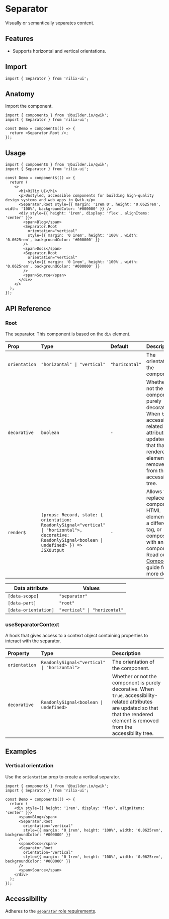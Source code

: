 # Separator

Visually or semantically separates content.

## Features

- Supports horizontal and vertical orientations.

## Import

```tsx
import { Separator } from 'rilix-ui';
```

## Anatomy

Import the component.

```tsx
import { component$ } from '@builder.io/qwik';
import { Separator } from 'rilix-ui';

const Demo = component$(() => {
  return <Separator.Root />;
});
```

## Usage

```tsx
import { component$ } from '@builder.io/qwik';
import { Separator } from 'rilix-ui';

const Demo = component$(() => {
  return (
    <>
      <h1>Rilix UI</h1>
      <p>Unstyled, accessible components for building high-quality design systems and web apps in Qwik.</p>
      <Separator.Root style={{ margin: '1rem 0', height: '0.0625rem', width: '100%', backgroundColor: '#000000' }} />
      <div style={{ height: '1rem', display: 'flex', alignItems: 'center' }}>
        <span>Blog</span>
        <Separator.Root
          orientation="vertical"
          style={{ margin: '0 1rem', height: '100%', width: '0.0625rem', backgroundColor: '#000000' }}
        />
        <span>Docs</span>
        <Separator.Root
          orientation="vertical"
          style={{ margin: '0 1rem', height: '100%', width: '0.0625rem', backgroundColor: '#000000' }}
        />
        <span>Source</span>
      </div>
    </>
  );
});
```

## API Reference

### Root

The separator. This component is based on the `div` element.

| Prop          | Type                                                                                                                                                 | Default        | Description                                                                                                                                                                                                                                |
| :------------ | :--------------------------------------------------------------------------------------------------------------------------------------------------- | :------------- | :----------------------------------------------------------------------------------------------------------------------------------------------------------------------------------------------------------------------------------------- |
| `orientation` | `"horizontal" \| "vertical"`                                                                                                                         | `"horizontal"` | The orientation of the component.                                                                                                                                                                                                          |
| `decorative`  | `boolean`                                                                                                                                            | `-`            | Whether or not the component is purely decorative. When `true`, accessibility-related attributes are updated so that that the rendered element is removed from the accessibility tree.                                                     |
| `render$`     | `(props: Record, state: { orientation: ReadonlySignal<"vertical" \| "horizontal">, decorative: ReadonlySignal<boolean \| undefined> }) => JSXOutput` | `-`            | Allows you to replace the component’s HTML element with a different tag, or compose it with another component. Read our [Composition](https://github.com/ZAHON/rilix-ui/blob/main/core/docs/guides/composition.md) guide for more details. |

| Data attribute       | Values                       |
| -------------------- | ---------------------------- |
| `[data-scope]`       | `"separator"`                |
| `[data-part]`        | `"root"`                     |
| `[data-orientation]` | `"vertical" \| "horizontal"` |

### useSeparatorContext

A hook that gives access to a context object containing properties to interact with the separator.

| Property      | Type                                         | Description                                                                                                                                                                            |
| :------------ | :------------------------------------------- | :------------------------------------------------------------------------------------------------------------------------------------------------------------------------------------- |
| `orientation` | `ReadonlySignal<"vertical" \| "horizontal">` | The orientation of the component.                                                                                                                                                      |
| `decorative`  | `ReadonlySignal<boolean \| undefined>`       | Whether or not the component is purely decorative. When `true`, accessibility-related attributes are updated so that that the rendered element is removed from the accessibility tree. |

## Examples

### Vertical orientation

Use the `orientation` prop to create a vertical separator.

```tsx
import { component$ } from '@builder.io/qwik';
import { Separator } from 'rilix-ui';

const Demo = component$(() => {
  return (
    <div style={{ height: '1rem', display: 'flex', alignItems: 'center' }}>
      <span>Blog</span>
      <Separator.Root
        orientation="vertical"
        style={{ margin: '0 1rem', height: '100%', width: '0.0625rem', backgroundColor: '#000000' }}
      />
      <span>Docs</span>
      <Separator.Root
        orientation="vertical"
        style={{ margin: '0 1rem', height: '100%', width: '0.0625rem', backgroundColor: '#000000' }}
      />
      <span>Source</span>
    </div>
  );
});
```

## Accessibility

Adheres to the [`separator` role requirements](https://www.w3.org/TR/wai-aria-1.2/#separator).
